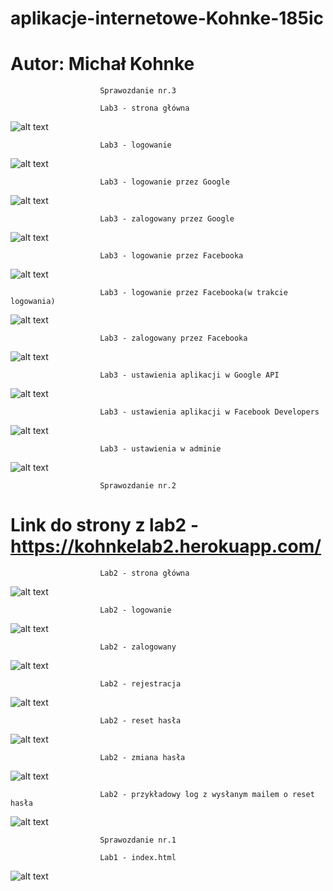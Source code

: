 # aplikacje-internetowe-Kohnke-185ic
# Autor: Michał Kohnke

						Sprawozdanie nr.3

						Lab3 - strona główna 
![alt text](https://github.com/MichalKohnke/aplikacje-internetowe-Kohnke-185ic/blob/master/lab2_screeny/index.png)

						Lab3 - logowanie 
![alt text](https://github.com/MichalKohnke/aplikacje-internetowe-Kohnke-185ic/blob/master/lab3_screeny/login.png)

						Lab3 - logowanie przez Google
![alt text](https://github.com/MichalKohnke/aplikacje-internetowe-Kohnke-185ic/blob/master/lab3_screeny/login_google.png)

						Lab3 - zalogowany przez Google
![alt text](https://github.com/MichalKohnke/aplikacje-internetowe-Kohnke-185ic/blob/master/lab3_screeny/google_after_login.png)

						Lab3 - logowanie przez Facebooka
![alt text](https://github.com/MichalKohnke/aplikacje-internetowe-Kohnke-185ic/blob/master/lab3_screeny/login_facebook.png)

						Lab3 - logowanie przez Facebooka(w trakcie logowania)
![alt text](https://github.com/MichalKohnke/aplikacje-internetowe-Kohnke-185ic/blob/master/lab3_screeny/facebook_in_action.png)

						Lab3 - zalogowany przez Facebooka
![alt text](https://github.com/MichalKohnke/aplikacje-internetowe-Kohnke-185ic/blob/master/lab3_screeny/facebook_after_login.png)

						Lab3 - ustawienia aplikacji w Google API
![alt text](https://github.com/MichalKohnke/aplikacje-internetowe-Kohnke-185ic/blob/master/lab3_screeny/google_settings.png)

						Lab3 - ustawienia aplikacji w Facebook Developers
![alt text](https://github.com/MichalKohnke/aplikacje-internetowe-Kohnke-185ic/blob/master/lab3_screeny/facebook_settings.png)

						Lab3 - ustawienia w adminie
![alt text](https://github.com/MichalKohnke/aplikacje-internetowe-Kohnke-185ic/blob/master/lab3_screeny/admin_settings.png)




						Sprawozdanie nr.2
# Link do strony z lab2 - https://kohnkelab2.herokuapp.com/
						Lab2 - strona główna 
![alt text](https://github.com/MichalKohnke/aplikacje-internetowe-Kohnke-185ic/blob/master/lab2_screeny/index.png)

						Lab2 - logowanie 
![alt text](https://github.com/MichalKohnke/aplikacje-internetowe-Kohnke-185ic/blob/master/lab2_screeny/login.png)

						Lab2 - zalogowany
![alt text](https://github.com/MichalKohnke/aplikacje-internetowe-Kohnke-185ic/blob/master/lab2_screeny/logged.png)

						Lab2 - rejestracja
![alt text](https://github.com/MichalKohnke/aplikacje-internetowe-Kohnke-185ic/blob/master/lab2_screeny/register.png)

						Lab2 - reset hasła
![alt text](https://github.com/MichalKohnke/aplikacje-internetowe-Kohnke-185ic/blob/master/lab2_screeny/password_reset.png)

						Lab2 - zmiana hasła
![alt text](https://github.com/MichalKohnke/aplikacje-internetowe-Kohnke-185ic/blob/master/lab2_screeny/password_change.png)

						Lab2 - przykładowy log z wysłanym mailem o reset hasła
![alt text](https://github.com/MichalKohnke/aplikacje-internetowe-Kohnke-185ic/blob/master/lab2_screeny/sent_emails.png)

						Sprawozdanie nr.1

						Lab1 - index.html
![alt text](https://github.com/MichalKohnke/aplikacje-internetowe-Kohnke-185ic/blob/master/Lab1_screeny/index.png)



